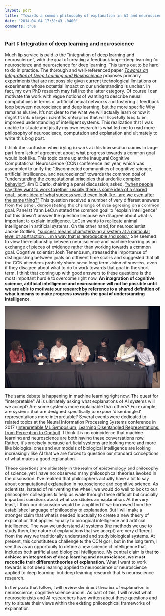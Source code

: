 ```yaml
---
layout: post
title: "Towards a common philosophy of explanation in AI and neuroscience. Part I"
date: "2018-04-04 17:39:43 -0400"
comments: true
---
```

### Part I: Integration of deep learning and neuroscience

Much lip service is paid to the "integration of deep learning and neuroscience", with the goal of creating a feedback loop—deep learning for neuroscience and neuroscience for deep learning. This turns out to be hard to do in practice. The thorough and well-referenced paper [_Towards an Integration of Deep Learning and Neuroscience_](https://www.frontiersin.org/articles/10.3389/fncom.2016.00094/full) proposes primarily experiments that are not possible given current technological limitations or experiments whose potential impact on our understanding is unclear. In fact, my own PhD research may fall into the latter category. Of course I can motivate the work with vague notions of wanting to describe neural computations in terms of artificial neural networks and fostering a feedback loop between neuroscience and deep learning, but the more specific Why remains elusive. It’s not clear to me what we will actually learn or how it might fit into a larger scientific enterprise that will hopefully lead to an improved understanding of intelligent systems. This realization that I was unable to situate and justify my own research is what led me to read more philosophy of neuroscience, computation and explanation and ultimately to write this blog post.

I think the confusion when trying to work at this intersection comes in large part from lack of agreement about what progress towards a common goal would look like. This topic came up at the inaugural Cognitive Computational Neuroscience (CCN) conference last year, which was assembled to unify the "disconnected communities of cognitive science, artificial intelligence, and neuroscience" towards the common goal of ["understanding the computational principles that underlie complex behavior"](https://www.ncbi.nlm.nih.gov/pubmed/29500078). Jim DiCarlo, chairing a panel discussion, asked, ["when people say they want to work together, usually there is some idea of a shared goal...some idea of what success would even look like...are we even after the same thing?"](https://youtu.be/3YhJW4Fp1xQ?t=790) This question received a number of very different answers from the panel, demonstrating the challenge of even agreeing on a common goal. Panelist Yann LeCun stated the common goal to "explain intelligence" but this doesn't answer the question because we disagree about what is important to explain intelligence. LeCun wants to replicate animal intelligence in artificial systems. On the other hand, for neuroscientist Jackie Gottlieb, ["success means characterizing a system at a particular level of abstraction ... in a way that is reproducible and solid."](https://youtu.be/3YhJW4Fp1xQ?t=1044) She seemed to view the relationship between neuroscience and machine learning as an exchange of pieces of evidence rather than working towards a common goal. Cognitive scientist Josh Tenenbaum, stressed the importance of distinguishing between goals on different time scales and suggested that all the CCN attendees probably share some long term vision of success, even if they disagree about what to do to work towards that goal in the short term. I think that coming up with good answers to these questions is the most important hurdle to overcome right now. **An integration of cognitive science, artificial intelligence and neuroscience will not be possible until we are able to motivate our research by reference to a shared definition of what it means to make progress towards the goal of understanding intelligence**.

![CCN Panel](images/2018/CCN_Panel1.png)

The same debate is happening in machine learning right now. The quest for "interpretable" AI is ultimately asking what explanations of AI systems will we accept? Are some systems more explainable than others? For example, are systems that are designed specifically to expose 'disentangled' representations more interpretable? Several events were dedicated to related topics at the Neural Information Processing Systems conference in 2017 ([Interpretable ML Symposium](http://interpretable.ml/), [Learning Disentangled Representations: from Perception to Control](https://sites.google.com/view/disentanglenips2017)). I think it is no coincidence that machine learning and neuroscience are both having these conversations now. Rather, it's precisely because artificial systems are looking more and more like biological ones and our models of biological intelligence are looking increasingly like AI that we are forced to question our standard conceptions of what makes a good explanation.

These questions are ultimately in the realm of epistemology and philosophy of science, yet I have not observed many philosophical theories invoked in the discussion. I've realized that philosophers actually have a lot to say about computational explanation in neuroscience and cognitive science. As scientists, instead of reinventing the wheel, we would do well to look to our philosopher colleagues to help us wade through these difficult but crucially important questions about what constitutes an explanation. At the very least, I think our discussion would be simplified if we borrowed from the established language of philosophy of explanation. But I will make a stronger claim that what is needed is actually to create a new theory of explanation that applies equally to biological intelligence and artificial intelligence. The way we understand AI systems (the methods we use to study them, the nature of explanations that we accept) are very different from the way we traditionally understand and study biological systems. At present, this constitutes a challenge to the CCN goal, but in the long term, I see this as an opportunity to define a new science of intelligence that includes both artificial and biological intelligence. My central claim is that **to achieve an integration of deep learning and neuroscience, we must reconcile their different theories of explanation**. What I want to work towards is not deep learning applied to neuroscience or neuroscience applied to deep learning, but deep learning research that *is* neuroscience research.

In the posts that follow, I will review dominant theories of explanation in neuroscience, cognitive science and AI. As part of this, I will revisit what neuroscientists and AI researchers have written about these questions and try to situate their views within the existing philosophical frameworks of explanation.


<!-- What is the potential value of an integration of deep learning and neuroscience? It is undeniable that biological intelligence (BI) is the best example we have of intelligence. Presumably, a sufficient understanding of a biologically intelligent system (or intelligent capacity of a BI system) would enable the design of a similar artificial intelligence (AI) system. In the other direction, neuroscience is hard. Some even claim that neuroscience is “pre-scientific” in the Kuhnian sense because it has yet to establish overarching paradigms in the way that a more mature science like physics has. I think an honest neuroscientist will agree that we need all the help that we can get. If deep learning might be able to generate neuroscientific hypotheses or allow us to test hypotheses that we can’t test in biological systems, it would be an egregious omission to ignore these opportunities. -->
<!-- I claim that part of why this integration of neuroscience and deep learning is hard in practice is because we lack of a common philosophy of explanation that applies to both explanations of biologically and artificially intelligent systems.  -->
<!-- There is already some work in this vein. There is a growing body of work trying to understand deep learning using empirical methods that look almost neuroscientific: ablation analyses, receptive field analysis, psychophysics. Nikolas Kriegeskorte calls it "synthetic neurophysiology"[2][2], Jeff Clune calls it "artificial neuroscience"[3][3], and Maithra Raghu calls is "deep learning science"[4][4], presumably because it involves applying the scientific method to understanding artificial systems. What I find most exciting about this line of inquiry is that it makes many connections to deep learning theory. If we can relate deep learning theory to empirical analyses of deep learning systems, then might there also be the potential to relate our empirical analyses of BI to a similar mathematical understanding? On the other hand, Eric Jonas and Konrad Kording asked [_Could a neuroscientist understand a microprocessor?_][] in their work which applied common neuroscientific analyses to electrical measurements of a microprocessor. They show that although these analyses were able to make replicable/reliable descriptions of patterns of activity, they did not ultimately reveal the known and accepted explanation of how the microprocessor works. Swapping methodologies, approaches and philosophies between deep learning and neuroscience has the potential to demonstrate the strengths and limitations of our scientific activities and perspectives, helping us to select those that will be most useful towards our common goal of understanding intelligence.

But we still need to define that common goal. What does it mean to "understand intelligence"? No, "understanding" is not a unitary thing, but philosophers of computation and neuroscience have developped theories of explanation which we can apply to better understand our models and methods. What are the dominant theories of explanation in computer science and neuroscience and how to they differ? Stay tuned for Part 2: Dominant theories of explanation in neuroscience and deep learning. -->

<!-- <sup>1</sup> I had a hard time choosing whether to use "deep learning", "machine learing", or "artificial intelligence". In general I shy away from "artificial intelligence" because it has become over-used and over-hyped. I went with "deep learning" in an attempt to be more precise, but I don't mean to exclude reinforcement learing and other related areas of machine learing. -->

<!-- ### References
[1] Marblestone, A. H., Wayne, G., & Kording, K. P. (2016). Towards an integration of deep learning and neuroscience. Frontiers in Computational Neuroscience, 10, 94.

[2] Kriegeskorte, N. (2015). Deep neural networks: a new framework for modelling biological vision and brain information processing. Annual Review of Vision Science, 1, 417–446.

Jonas, E., & Kording, K. P. (2016). Could a neuroscientist understand a microprocessor? bioRxiv, 55624. -->
